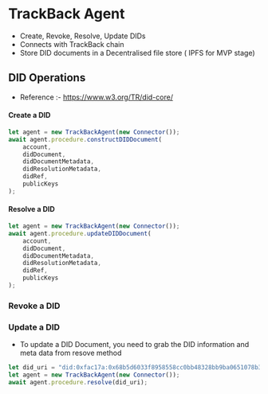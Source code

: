 # TrackBack Agent
* Create, Revoke, Resolve, Update DIDs
* Connects with TrackBack chain
* Store DID documents in a Decentralised file store ( IPFS for MVP stage) 
## DID Operations 
* Reference :- https://www.w3.org/TR/did-core/
 
#### Create a DID
```javascript
let agent = new TrackBackAgent(new Connector());
await agent.procedure.constructDIDDocument(
    account,
    didDocument,
    didDocumentMetadata,
    didResolutionMetadata,
    didRef,
    publicKeys
);
```
#### Resolve a DID
```javascript
let agent = new TrackBackAgent(new Connector());
await agent.procedure.updateDIDDocument(
    account,
    didDocument,
    didDocumentMetadata,
    didResolutionMetadata,
    didRef,
    publicKeys
);
```
### Revoke a DID
### Update a DID
* To update a DID Document, you need to grab the DID information and meta data from resove method
 

```javascript
let did_uri = "did:0xfac17a:0x68b5d6033f8958558cc0bb48328bb9ba0651078b3f69eee533a2dfdba75965f2"
let agent = new TrackBackAgent(new Connector());
await agent.procedure.resolve(did_uri);
```
